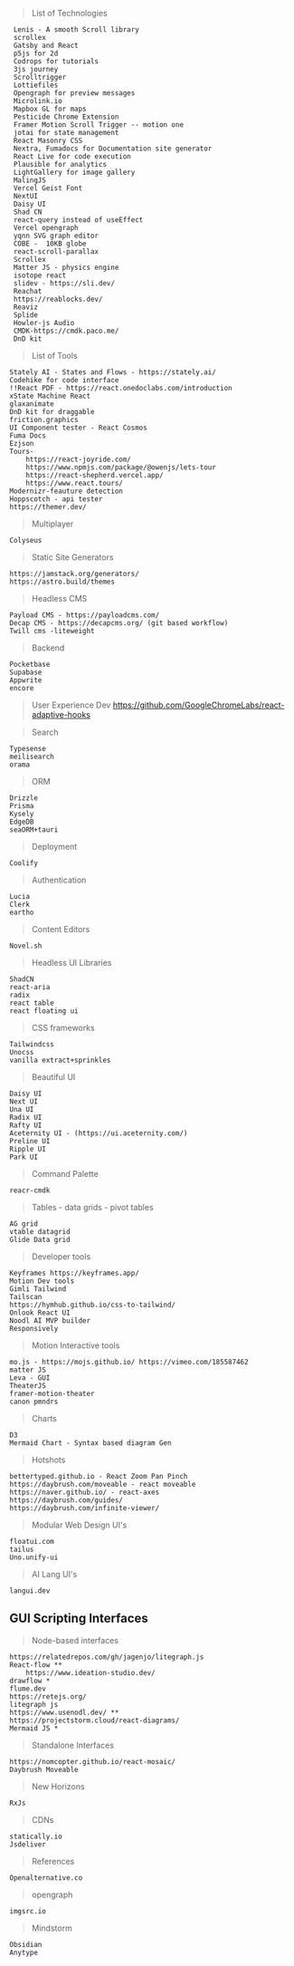 >List of Technologies

	 Lenis - A smooth Scroll library
	 scrollex
	 Gatsby and React
	 p5js for 2d
	 Codrops for tutorials
	 3js journey
	 Scrolltrigger
	 Lottiefiles
	 Opengraph for preview messages
	 Microlink.io
	 Mapbox GL for maps
	 Pesticide Chrome Extension
	 Framer Motion Scroll Trigger -- motion one
	 jotai for state management
	 React Masonry CSS
	 Nextra, Fumadocs for Documentation site generator
	 React Live for code execution
	 Plausible for analytics
	 LightGallery for image gallery
	 MalingJS
	 Vercel Geist Font
	 NextUI
	 Daisy UI
	 Shad CN
	 react-query instead of useEffect
	 Vercel opengraph
	 yqnn SVG graph editor
	 COBE -  10KB globe
	 react-scroll-parallax
	 Scrollex
	 Matter JS - physics engine
	 isotope react
	 slidev - https://sli.dev/
	 Reachat
	 https://reablocks.dev/
	 Reaviz
	 Splide
	 Howler-js Audio
	 CMDK-https://cmdk.paco.me/
	 DnD kit

>List of Tools

	Stately AI - States and Flows - https://stately.ai/
	Codehike for code interface
	!!React PDF - https://react.onedoclabs.com/introduction
	xState Machine React
	glaxanimate
	DnD kit for draggable
	friction.graphics
	UI Component tester - React Cosmos
	Fuma Docs
	Ezjson
	Tours- 
		https://react-joyride.com/
		https://www.npmjs.com/package/@owenjs/lets-tour
		https://react-shepherd.vercel.app/
		https://www.react.tours/
	Modernizr-feauture detection
	Hoppscotch - api tester
	https://themer.dev/

>Multiplayer

	Colyseus


>Static Site Generators

	https://jamstack.org/generators/
	https://astro.build/themes

>Headless CMS

	Payload CMS - https://payloadcms.com/
	Decap CMS - https://decapcms.org/ (git based workflow)
	Twill cms -liteweight

>Backend

	Pocketbase
	Supabase
	Appwrite
	encore

>User Experience Dev
	https://github.com/GoogleChromeLabs/react-adaptive-hooks

>Search

	Typesense
	meilisearch
	orama


>ORM

	Drizzle
	Prisma
	Kysely
	EdgeDB
	seaORM+tauri

>Deployment

	Coolify

>Authentication

	Lucia
	Clerk
	eartho

>Content Editors

	Novel.sh

>Headless UI Libraries

	ShadCN
	react-aria
	radix
	react table
	react floating ui

>CSS frameworks

	Tailwindcss
	Unocss
	vanilla extract+sprinkles

>Beautiful UI

	Daisy UI
	Next UI
	Una UI
	Radix UI
	Rafty UI
	Aceternity UI - (https://ui.aceternity.com/)
	Preline UI
	Ripple UI
	Park UI

>Command Palette

	reacr-cmdk

>Tables - data grids - pivot tables

	AG grid
	vtable datagrid
	Glide Data grid

>Developer tools

	Keyframes https://keyframes.app/
	Motion Dev tools 
	Gimli Tailwind
	Tailscan
	https://hymhub.github.io/css-to-tailwind/
	Onlook React UI
	Noodl AI MVP builder
	Responsively

>Motion Interactive tools 

	mo.js - https://mojs.github.io/ https://vimeo.com/185587462
	matter JS
	Leva - GUI
	TheaterJS
	framer-motion-theater
	canon pmndrs

>Charts

	D3
	Mermaid Chart - Syntax based diagram Gen

>Hotshots

	bettertyped.github.io - React Zoom Pan Pinch
	https://daybrush.com/moveable - react moveable
	https://naver.github.io/ - react-axes
	https://daybrush.com/guides/
	https://daybrush.com/infinite-viewer/

>Modular Web Design UI's

	floatui.com
	tailus
	Uno.unify-ui

>AI Lang UI's

	langui.dev

## GUI Scripting Interfaces

>Node-based interfaces

	https://relatedrepos.com/gh/jagenjo/litegraph.js
	React-flow **
		https://www.ideation-studio.dev/
	drawflow *
	flume.dev
	https://retejs.org/
	litegraph js
	https://www.usenodl.dev/ **
	https://projectstorm.cloud/react-diagrams/
	Mermaid JS *

>Standalone Interfaces

	https://nomcopter.github.io/react-mosaic/
	Daybrush Moveable

>New Horizons

	RxJs

>CDNs

	statically.io
	Jsdeliver

>References

	Openalternative.co

>opengraph

	imgsrc.io

>Mindstorm

	Obsidian
	Anytype